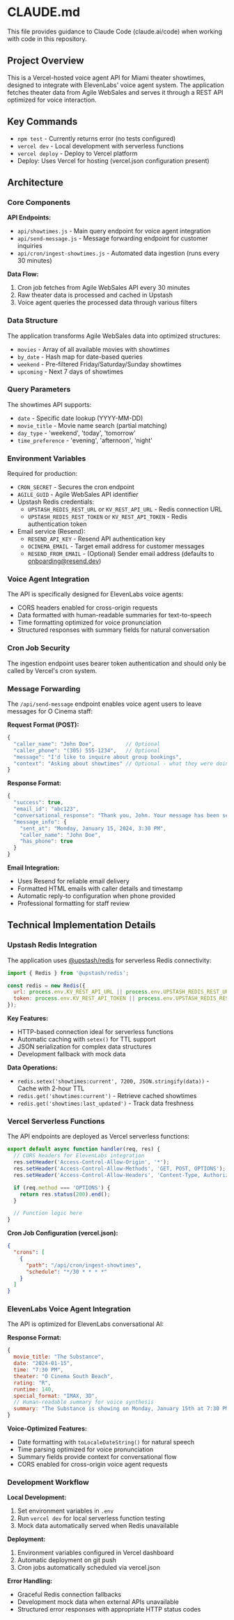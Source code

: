 # CLAUDE.md

This file provides guidance to Claude Code (claude.ai/code) when working with code in this repository.

## Project Overview

This is a Vercel-hosted voice agent API for Miami theater showtimes, designed to integrate with ElevenLabs' voice agent system. The application fetches theater data from Agile WebSales and serves it through a REST API optimized for voice interaction.

## Key Commands

- `npm test` - Currently returns error (no tests configured)
- `vercel dev` - Local development with serverless functions
- `vercel deploy` - Deploy to Vercel platform
- Deploy: Uses Vercel for hosting (vercel.json configuration present)

## Architecture

### Core Components

**API Endpoints:**
- `api/showtimes.js` - Main query endpoint for voice agent integration
- `api/send-message.js` - Message forwarding endpoint for customer inquiries
- `api/cron/ingest-showtimes.js` - Automated data ingestion (runs every 30 minutes)

**Data Flow:**
1. Cron job fetches from Agile WebSales API every 30 minutes
2. Raw theater data is processed and cached in Upstash
3. Voice agent queries the processed data through various filters

### Data Structure

The application transforms Agile WebSales data into optimized structures:
- `movies` - Array of all available movies with showtimes
- `by_date` - Hash map for date-based queries
- `weekend` - Pre-filtered Friday/Saturday/Sunday showtimes
- `upcoming` - Next 7 days of showtimes

### Query Parameters

The showtimes API supports:
- `date` - Specific date lookup (YYYY-MM-DD)
- `movie_title` - Movie name search (partial matching)
- `day_type` - 'weekend', 'today', 'tomorrow'
- `time_preference` - 'evening', 'afternoon', 'night'

### Environment Variables

Required for production:
- `CRON_SECRET` - Secures the cron endpoint
- `AGILE_GUID` - Agile WebSales API identifier
- Upstash Redis credentials:
  - `UPSTASH_REDIS_REST_URL` or `KV_REST_API_URL` - Redis connection URL
  - `UPSTASH_REDIS_REST_TOKEN` or `KV_REST_API_TOKEN` - Redis authentication token
- Email service (Resend):
  - `RESEND_API_KEY` - Resend API authentication key
  - `OCINEMA_EMAIL` - Target email address for customer messages
  - `RESEND_FROM_EMAIL` - (Optional) Sender email address (defaults to onboarding@resend.dev)

### Voice Agent Integration

The API is specifically designed for ElevenLabs voice agents:
- CORS headers enabled for cross-origin requests
- Data formatted with human-readable summaries for text-to-speech
- Time formatting optimized for voice pronunciation
- Structured responses with summary fields for natural conversation

### Cron Job Security

The ingestion endpoint uses bearer token authentication and should only be called by Vercel's cron system.

### Message Forwarding

The `/api/send-message` endpoint enables voice agent users to leave messages for O Cinema staff:

**Request Format (POST):**
```javascript
{
  "caller_name": "John Doe",          // Optional
  "caller_phone": "(305) 555-1234",   // Optional
  "message": "I'd like to inquire about group bookings",
  "context": "Asking about showtimes" // Optional - what they were doing before
}
```

**Response Format:**
```javascript
{
  "success": true,
  "email_id": "abc123",
  "conversational_response": "Thank you, John. Your message has been sent to O Cinema's team...",
  "message_info": {
    "sent_at": "Monday, January 15, 2024, 3:30 PM",
    "caller_name": "John Doe",
    "has_phone": true
  }
}
```

**Email Integration:**
- Uses Resend for reliable email delivery
- Formatted HTML emails with caller details and timestamp
- Automatic reply-to configuration when phone provided
- Professional formatting for staff review

## Technical Implementation Details

### Upstash Redis Integration

The application uses [@upstash/redis](https://github.com/upstash/redis-js) for serverless Redis connectivity:

```javascript
import { Redis } from '@upstash/redis';

const redis = new Redis({
  url: process.env.KV_REST_API_URL || process.env.UPSTASH_REDIS_REST_URL,
  token: process.env.KV_REST_API_TOKEN || process.env.UPSTASH_REDIS_REST_TOKEN,
});
```

**Key Features:**
- HTTP-based connection ideal for serverless functions
- Automatic caching with `setex()` for TTL support
- JSON serialization for complex data structures
- Development fallback with mock data

**Data Operations:**
- `redis.setex('showtimes:current', 7200, JSON.stringify(data))` - Cache with 2-hour TTL
- `redis.get('showtimes:current')` - Retrieve cached showtimes
- `redis.get('showtimes:last_updated')` - Track data freshness

### Vercel Serverless Functions

The API endpoints are deployed as Vercel serverless functions:

```javascript
export default async function handler(req, res) {
  // CORS headers for ElevenLabs integration
  res.setHeader('Access-Control-Allow-Origin', '*');
  res.setHeader('Access-Control-Allow-Methods', 'GET, POST, OPTIONS');
  res.setHeader('Access-Control-Allow-Headers', 'Content-Type, Authorization');

  if (req.method === 'OPTIONS') {
    return res.status(200).end();
  }

  // Function logic here
}
```

**Cron Job Configuration (vercel.json):**
```json
{
  "crons": [
    {
      "path": "/api/cron/ingest-showtimes",
      "schedule": "*/30 * * * *"
    }
  ]
}
```

### ElevenLabs Voice Agent Integration

The API is optimized for ElevenLabs conversational AI:

**Response Format:**
```javascript
{
  movie_title: "The Substance",
  date: "2024-01-15",
  time: "7:30 PM",
  theater: "O Cinema South Beach",
  rating: "R",
  runtime: 140,
  special_format: "IMAX, 3D",
  // Human-readable summary for voice synthesis
  summary: "The Substance is showing on Monday, January 15th at 7:30 PM in O Cinema South Beach"
}
```

**Voice-Optimized Features:**
- Date formatting with `toLocaleDateString()` for natural speech
- Time parsing optimized for voice pronunciation
- Summary fields provide context for conversational flow
- CORS enabled for cross-origin voice agent requests

### Development Workflow

**Local Development:**
1. Set environment variables in `.env`
2. Run `vercel dev` for local serverless function testing
3. Mock data automatically served when Redis unavailable

**Deployment:**
1. Environment variables configured in Vercel dashboard
2. Automatic deployment on git push
3. Cron jobs automatically scheduled via vercel.json

**Error Handling:**
- Graceful Redis connection fallbacks
- Development mock data when external APIs unavailable
- Structured error responses with appropriate HTTP status codes